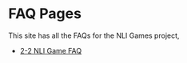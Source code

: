 # FAQ Pages

This site has all the FAQs for the NLI Games project, 
- [2-2 NLI Game FAQ](https://woollysocks.github.io/NLI-games-faqs/two-faq)
